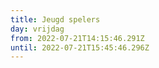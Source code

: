 ```yaml
---
title: Jeugd spelers
day: vrijdag
from: 2022-07-21T14:15:46.291Z
until: 2022-07-21T15:45:46.296Z
---
```


